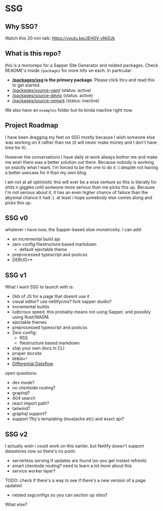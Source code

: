 # SSG

## Why SSG?

Watch this 20 min talk: https://youtu.be/JEH0V-zNGUk

## What is this repo?

this is a monorepo for a Sapper Site Generator and related packages. Check README's inside `/packages` for more info on each. In particular:

- **[/packages/ssg](/packages/ssg/README.md) is the primary package**. Please click thru and read this to get started.
- [/packages/source-yaml](/packages/source-yaml/README.md) (status: active)
- [/packages/source-devto](/packages/source-devto/README.md) (status: active)
- [/packages/source-remark](/packages/source-remark/README.md) (status: inactive)

We also have an `examples` folder but its kinda inactive right now.

## Project Roadmap

I have been dragging my feet on SSG mostly because I wish someone else was working on it rather than me (it will never make money and I don't have time for it).

However the conversations I have daily at work always bother me and make me wish there was a better solution out there. Because nobody is working on exactly what I want, I'm forced to be the one to do it :( despite not having a better usecase for it than my own blog.

I am not at all optimistic this will ever be a wise venture so this is literally for shits n giggles until someone more serious than me picks this up. Because I'm not serious about it, it has an even higher chance of failure than the abysmal chance it had :(. at least i hope somebody else comes along and picks this up.

## SSG v0

whatever i have now, the Sapper-based slow monstrosity. I can add:

- an incremental build api
- zero config filestructure based markdown
  - default ejectable theme
- preprocessed typescript and postcss
- DEBUG=*

## SSG v1

What I want SSG to launch with is:

- 0kb of JS for a page that doesnt use it
- visual editor? use netlifycms? fork sapper studio?
- incremental builds
- ludicrous speed. this probably means not using Sapper, and possibly using Rust/WASM.
- ejectable themes
- preprocessed typescript and postcss
- Zero config:
  - RSS
  - filestructure based markdown
- ship your own docs in CLI
- proper docsite
- `DEBUG=*`
- [Differential Dataflow](https://blog.acolyer.org/2015/06/17/differential-dataflow/)

open questions:

- dev mode?
- no clientside routing?
- graphql?
- 404 search
- react import path?
- tailwind?
- graphql support?
- support 11ty's templating (mustache etc) and exact api?

## SSG v2

I actually wish i could work on this earlier, but Netlify doesn't support datastores now so there's no point:

- serverless serving if updates are found (so you get instant refresh)
- smart clientside routing? need to learn a lot more about this
- service worker layer?

TODO: check if there's a way to see if there's a new version of a page updated

- nested ssgconfigs so you can section up sites?

What else?
